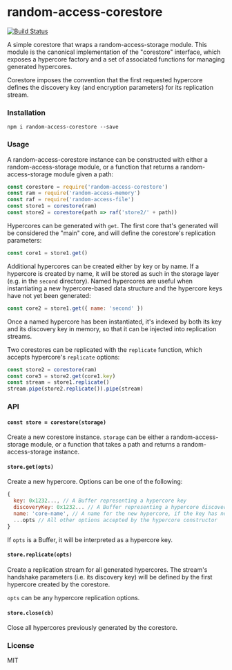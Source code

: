 # random-access-corestore
[![Build Status](https://travis-ci.com/andrewosh/random-access-corestore.svg?token=WgJmQm3Kc6qzq1pzYrkx&branch=master)](https://travis-ci.com/andrewosh/random-access-corestore)

A simple corestore that wraps a random-access-storage module. This module is the canonical implementation of the "corestore" interface, which exposes a hypercore factory and a set of associated functions for managing generated hypercores.

Corestore imposes the convention that the first requested hypercore defines the discovery key (and encryption parameters) for its replication stream.

### Installation
`npm i random-access-corestore --save`

### Usage
A random-access-corestore instance can be constructed with either a random-access-storage module, or a function that returns a random-access-storage module given a path:
```js
const corestore = require('random-access-corestore')
const ram = require('random-access-memory')
const raf = require('random-access-file')
const store1 = corestore(ram)
const store2 = corestore(path => raf('store2/' + path))
```

Hypercores can be generated with `get`. The first core that's generated will be considered the "main" core, and will define the corestore's replication parameters:
```js
const core1 = store1.get()
```

Additional hypercores can be created either by key or by name. If a hypercore is created by name, it will be stored as such in the storage layer (e.g. in the `second` directory). Named hypercores are useful when instantiating a new hypercore-based data structure and the hypercore keys have not yet been generated:
```js
const core2 = store1.get({ name: 'second' })
```
Once a named hypercore has been instantiated, it's indexed by both its key and its discovery key in memory, so that it can be injected into replication streams.

Two corestores can be replicated with the `replicate` function, which accepts hypercore's `replicate` options:
```js
const store2 = corestore(ram)
const core3 = store2.get(core1.key)
const stream = store1.replicate()
stream.pipe(store2.replicate()).pipe(stream)
```

### API
#### `const store = corestore(storage)`
Create a new corestore instance. `storage` can be either a random-access-storage module, or a function that takes a path and returns a random-access-storage instance.

#### `store.get(opts)`
Create a new hypercore. Options can be one of the following:
```js
{
  key: 0x1232..., // A Buffer representing a hypercore key
  discoveryKey: 0x1232... // A Buffer representing a hypercore discovery key (must have been previously created by key)
  name: 'core-name', // A name for the new hypercore, if the key has not yet been generated
  ...opts // All other options accepted by the hypercore constructor
}
```

If `opts` is a Buffer, it will be interpreted as a hypercore key.

#### `store.replicate(opts)`
Create a replication stream for all generated hypercores. The stream's handshake parameters (i.e. its discovery key) will be defined by the first hypercore created by the corestore.

`opts` can be any hypercore replication options.

#### `store.close(cb)`
Close all hypercores previously generated by the corestore.

### License
MIT
